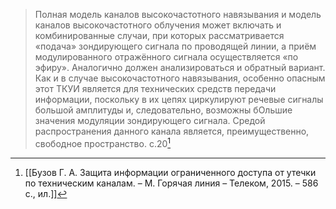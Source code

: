 >Полная модель каналов высокочастотного навязывания и модель каналов высокочастотного облучения может включать и комбинированные случаи, при которых рассматривается «подача» зондирующего сигнала по проводящей линии, а приём модулированного отражённого сигнала осуществляется «по эфиру». Аналогично должен анализироваться и обратный вариант. Как и в случае высокочастотного навязывания, особенно опасным этот ТКУИ является для технических средств передачи информации, поскольку в их цепях циркулируют речевые сигналы большой амплитуды и, следовательно, возможны бОльшие значения модуляции зондирующего сигнала. Средой распространения данного канала является, преимущественно, свободное пространство.
>с.20[^1] 

[^1]:[[Бузов Г. А. Защита информации ограниченного доступа от утечки по техническим каналам. – М. Горячая линия – Телеком, 2015. – 586 с., ил.]]
